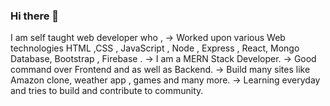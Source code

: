 ### Hi there 👋
I am self taught web developer who ,
-> Worked upon various Web technologies HTML ,CSS , JavaScript , Node , Express , React, Mongo Database,  Bootstrap , Firebase .
-> I am a MERN Stack Developer.
-> Good command over Frontend and as well as Backend.
-> Build many sites like Amazon clone, weather app , games and many more.
-> Learning everyday and tries to build and contribute to community. 
